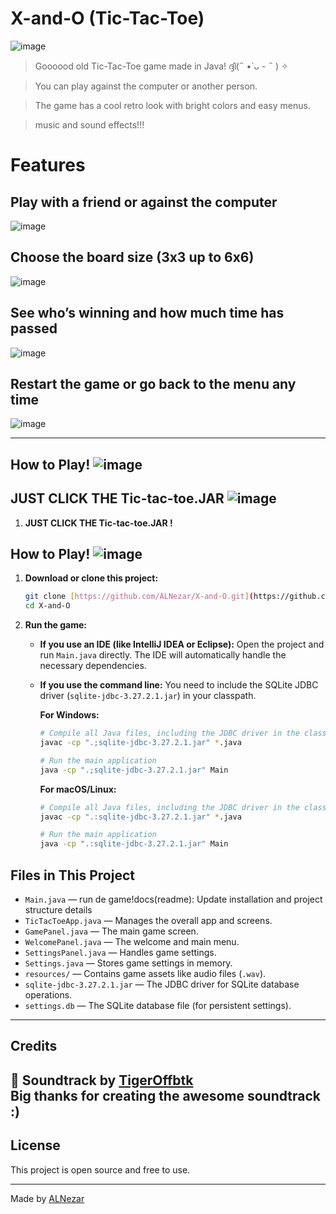 # X-and-O (Tic-Tac-Toe)

![image](https://github.com/user-attachments/assets/57e8cc7d-fe04-45cf-9871-7d7937815d4f)

>Goooood old Tic-Tac-Toe game made in Java!  ദ്ദി(˵ •̀ ᴗ - ˵ ) ✧

>You can play against the computer or another person.

>The game has a cool retro look with bright colors and easy menus.

> music and sound effects!!!

# Features

## Play with a friend or against the computer
![image](https://github.com/user-attachments/assets/c27a0a5a-2df7-4fbf-b749-1c7d085b7563)


## Choose the board size (3x3 up to 6x6)
![image](https://github.com/user-attachments/assets/1e89443e-0367-42fc-8ae8-a02a6161c946)

  
## See who’s winning and how much time has passed
  ![image](https://github.com/user-attachments/assets/5fa3e9c2-3772-4a00-ba08-d37c1f3e3dca)

## Restart the game or go back to the menu any time
![image](https://github.com/user-attachments/assets/d22da913-8151-45a0-9476-8cdb2fd9e20b)

---

## How to Play! ![image](https://github.com/user-attachments/assets/a15763c7-6eb1-440b-a854-bc08fed12555)


## JUST CLICK THE  Tic-tac-toe.JAR ![image](https://github.com/user-attachments/assets/a15763c7-6eb1-440b-a854-bc08fed12555)

1.  **JUST CLICK THE  Tic-tac-toe.JAR !**
   

## How to Play! ![image](https://github.com/user-attachments/assets/a15763c7-6eb1-440b-a854-bc08fed12555)

1.  **Download or clone this project:**
    ```sh
    git clone [https://github.com/ALNezar/X-and-O.git](https://github.com/ALNezar/X-and-O.git)
    cd X-and-O
    ```

2.  **Run the game:**
    * **If you use an IDE (like IntelliJ IDEA or Eclipse):**
        Open the project and run `Main.java` directly. The IDE will automatically handle the necessary dependencies.
    * **If you use the command line:**
        You need to include the SQLite JDBC driver (`sqlite-jdbc-3.27.2.1.jar`) in your classpath.

        **For Windows:**
        ```sh
        # Compile all Java files, including the JDBC driver in the classpath
        javac -cp ".;sqlite-jdbc-3.27.2.1.jar" *.java

        # Run the main application
        java -cp ".;sqlite-jdbc-3.27.2.1.jar" Main
        ```
        **For macOS/Linux:**
        ```sh
        # Compile all Java files, including the JDBC driver in the classpath
        javac -cp ".:sqlite-jdbc-3.27.2.1.jar" *.java

        # Run the main application
        java -cp ".:sqlite-jdbc-3.27.2.1.jar" Main
        ```

## Files in This Project

* `Main.java` — run de game!docs(readme): Update installation and project structure details
* `TicTacToeApp.java` — Manages the overall app and screens.
* `GamePanel.java` — The main game screen.
* `WelcomePanel.java` — The welcome and main menu.
* `SettingsPanel.java` — Handles game settings.
* `Settings.java` — Stores game settings in memory.
* `resources/` — Contains game assets like audio files (`.wav`).
* `sqlite-jdbc-3.27.2.1.jar` — The JDBC driver for SQLite database operations.
* `settings.db` — The SQLite database file (for persistent settings).

---

## Credits

🎵 **Soundtrack by [TigerOffbtk](https://www.youtube.com/channel/UC58Ar0632X6zpvv7on1Kjkg)**  
Big thanks for creating the awesome soundtrack :)
---

## License

This project is open source and free to use.

---
Made by [ALNezar](https://github.com/ALNezar)
